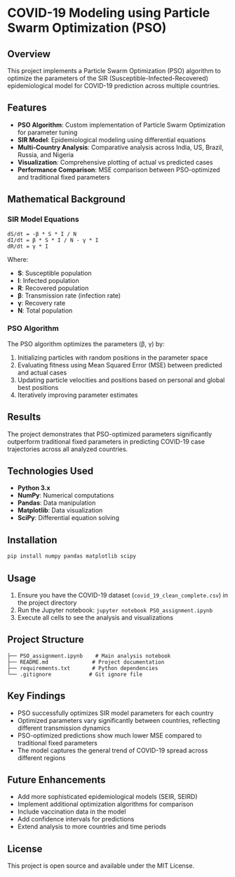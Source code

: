 # COVID-19 Modeling using Particle Swarm Optimization (PSO)

## Overview
This project implements a Particle Swarm Optimization (PSO) algorithm to optimize the parameters of the SIR (Susceptible-Infected-Recovered) epidemiological model for COVID-19 prediction across multiple countries.

## Features
- **PSO Algorithm**: Custom implementation of Particle Swarm Optimization for parameter tuning
- **SIR Model**: Epidemiological modeling using differential equations
- **Multi-Country Analysis**: Comparative analysis across India, US, Brazil, Russia, and Nigeria
- **Visualization**: Comprehensive plotting of actual vs predicted cases
- **Performance Comparison**: MSE comparison between PSO-optimized and traditional fixed parameters

## Mathematical Background

### SIR Model Equations
```
dS/dt = -β * S * I / N
dI/dt = β * S * I / N - γ * I
dR/dt = γ * I
```

Where:
- **S**: Susceptible population
- **I**: Infected population  
- **R**: Recovered population
- **β**: Transmission rate (infection rate)
- **γ**: Recovery rate
- **N**: Total population

### PSO Algorithm
The PSO algorithm optimizes the parameters (β, γ) by:
1. Initializing particles with random positions in the parameter space
2. Evaluating fitness using Mean Squared Error (MSE) between predicted and actual cases
3. Updating particle velocities and positions based on personal and global best positions
4. Iteratively improving parameter estimates

## Results
The project demonstrates that PSO-optimized parameters significantly outperform traditional fixed parameters in predicting COVID-19 case trajectories across all analyzed countries.

## Technologies Used
- **Python 3.x**
- **NumPy**: Numerical computations
- **Pandas**: Data manipulation
- **Matplotlib**: Data visualization
- **SciPy**: Differential equation solving

## Installation
```bash
pip install numpy pandas matplotlib scipy
```

## Usage
1. Ensure you have the COVID-19 dataset (`covid_19_clean_complete.csv`) in the project directory
2. Run the Jupyter notebook: `jupyter notebook PSO_assignment.ipynb`
3. Execute all cells to see the analysis and visualizations

## Project Structure
```
├── PSO_assignment.ipynb    # Main analysis notebook
├── README.md              # Project documentation
├── requirements.txt       # Python dependencies
└── .gitignore            # Git ignore file
```

## Key Findings
- PSO successfully optimizes SIR model parameters for each country
- Optimized parameters vary significantly between countries, reflecting different transmission dynamics
- PSO-optimized predictions show much lower MSE compared to traditional fixed parameters
- The model captures the general trend of COVID-19 spread across different regions

## Future Enhancements
- Add more sophisticated epidemiological models (SEIR, SEIRD)
- Implement additional optimization algorithms for comparison
- Include vaccination data in the model
- Add confidence intervals for predictions
- Extend analysis to more countries and time periods

## License
This project is open source and available under the MIT License. 